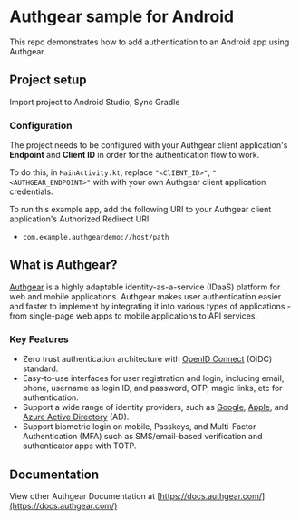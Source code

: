# Authgear sample for Android

This repo demonstrates how to add authentication to an Android app using Authgear.

## Project setup

Import project to Android Studio, Sync Gradle

### Configuration

The project needs to be configured with your Authgear client application's **Endpoint** and **Client ID** in order for the authentication flow to work.

To do this, in `MainActivity.kt`, replace `"<ClIENT_ID>"`, `"<AUTHGEAR_ENDPOINT>"` with with your own Authgear client application credentials.

To run this example app, add the following URI to your Authgear client application's Authorized Redirect URI:

- `com.example.authgeardemo://host/path`


## What is Authgear?

[Authgear](https://www.authgear.com/) is a highly adaptable identity-as-a-service (IDaaS) platform for web and mobile applications.
Authgear makes user authentication easier and faster to implement by integrating it into various types of applications - from single-page web apps to mobile applications to API services.

### Key Features

- Zero trust authentication architecture with [OpenID Connect](https://openid.net/developers/how-connect-works/) (OIDC) standard.
- Easy-to-use interfaces for user registration and login, including email, phone, username as login ID, and password, OTP, magic links, etc for authentication.
- Support a wide range of identity providers, such as [Google](https://developers.google.com/identity), [Apple](https://support.apple.com/en-gb/guide/deployment/depa64848f3a/web), and [Azure Active Directory](https://azure.microsoft.com/en-gb/products/active-directory/) (AD).
- Support biometric login on mobile, Passkeys, and Multi-Factor Authentication (MFA) such as SMS/email-based verification and authenticator apps with TOTP.

## Documentation

View other Authgear Documentation at [https://docs.authgear.com/](https://docs.authgear.com/)
